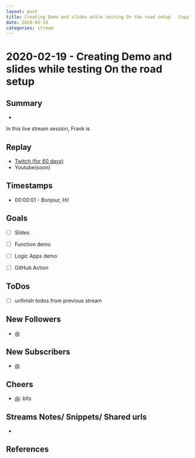 ```yaml
---
layout: post
title: Creating Demo and slides while testing On the road setup   Copy
date: 2020-02-19
categories: stream
---
```



# 2020-02-19 - Creating Demo and slides while testing On the road setup

## Summary
-

In this live stream session, Frank is 

## Replay


- [Twitch (for 60 days)](https://www.twitch.tv/videos/)
- Youtube(soon)


## Timestamps


- 00:00:01 - Bonjour, Hi!


Goals
-----

- [ ] Slides
- [ ] Function demo
- [ ] Logic Apps demo
- [ ] GitHub Action



ToDos
-----
- [ ] unfinish todos from previous stream


New Followers
-------------

- [@](https://www.twitch.tv/)


New Subscribers
---------------

- [@](https://www.twitch.tv/)



Cheers
------

- [@](https://www.twitch.tv/):  bits



Streams Notes/ Snippets/ Shared urls
-----------------------------------

- 


References
----------

